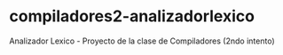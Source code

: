 # compiladores2-analizadorlexico
Analizador Lexico - Proyecto de la clase de Compiladores (2ndo intento)
